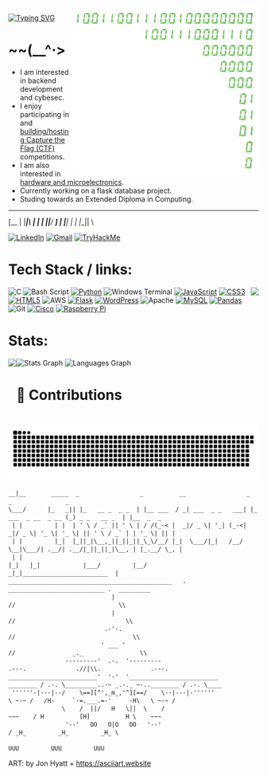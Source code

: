 
<img align="right" height="335" src="binary.png">

[![Typing SVG](https://readme-typing-svg.demolab.com?font=Source+Code+Pro&size=35&duration=3000&pause=500&color=33F73B&background=000000&width=450&lines=Hello+[o_o];I+am+Ezra+Baldwin;Backend+Developer;Cybesec+Enthusiast)](https://git.io/typing-svg)
# ~~(__^·>
- I am interested in backend development and cybesec.
- I enjoy participating in and [building/hosting Capture the Flag (CTF)](https://stentors.github.io) competitions.
- I am also interested in [hardware and microelectronics](https://github.com/STENTORS/GPIO).
- Currently working on a flask database project.
- Studing towards an Extended Diploma in Computing.
____________  ____________ 
[__  | |___|\ | | |  ||__/ 
___] | |___| \| | |__||  \ 
                           
<div align="left">
  <a href="https://linkedin.com/in/ezra-baldwin-stentors"><img src="https://img.shields.io/static/v1?message=LinkedIn&logo=linkedin&label=&color=0077B5&logoColor=white&labelColor=&style=for-the-badge" height="35" alt="LinkedIn" /></a>
  <a href="mailto:ezraibaldwin@gmail.com"><img src="https://img.shields.io/static/v1?message=Gmail&logo=gmail&label=&color=D14836&logoColor=white&labelColor=&style=for-the-badge" height="35" alt="Gmail" /></a>
  <a href="https://tryhackme.com/r/p/STENTOR"><img src="https://img.shields.io/static/v1?message=TryHackMe&logo=tryhackme&label=&color=88cc14&logoColor=white&labelColor=&style=for-the-badge" height="35" alt="TryHackMe" /></a>
</div>

# Tech Stack / links:
<img align="right" height="150" src="https://media1.giphy.com/media/v1.Y2lkPTc5MGI3NjExZ3BlZXJxdjdqYWRtdTVkd3d3dTZpZmN0YTFveDJxejVjZHppM2dmdyZlcD12MV9pbnRlcm5hbF9naWZfYnlfaWQmY3Q9Zw/UT7dXyL7qTtjG/giphy.gif"/>

![C](https://img.shields.io/badge/c-%2300599C.svg?style=for-the-badge&logo=c&logoColor=white)
![Bash Script](https://img.shields.io/badge/bash_script-%23121011.svg?style=for-the-badge&logo=gnu-bash&logoColor=white)
[![Python](https://img.shields.io/badge/python-3670A0?style=for-the-badge&logo=python&logoColor=ffdd54)](https://github.com/STENTORS/number-plates)
![Windows Terminal](https://img.shields.io/badge/Windows%20Terminal-%234D4D4D.svg?style=for-the-badge&logo=windows-terminal&logoColor=white)
[![JavaScript](https://img.shields.io/badge/javascript-%23323330.svg?style=for-the-badge&logo=javascript&logoColor=%23F7DF1E)](https://stentors.github.io)
[![CSS3](https://img.shields.io/badge/css3-%231572B6.svg?style=for-the-badge&logo=css3&logoColor=white)](https://stentors.github.io)
[![HTML5](https://img.shields.io/badge/html5-%23E34F26.svg?style=for-the-badge&logo=html5&logoColor=white)](https://stentors.github.io)
![AWS](https://img.shields.io/badge/AWS-%23FF9900.svg?style=for-the-badge&logo=amazon-aws&logoColor=white) 
[![Flask](https://img.shields.io/badge/flask-%23000.svg?style=for-the-badge&logo=flask&logoColor=white)](https://github.com/STENTORS/Unit-18-website)
[![WordPress](https://img.shields.io/badge/WordPress-%23117AC9.svg?style=for-the-badge&logo=WordPress&logoColor=white)](https://beautytoyou.co.uk)
![Apache](https://img.shields.io/badge/apache-%23D42029.svg?style=for-the-badge&logo=apache&logoColor=white)
[![MySQL](https://img.shields.io/badge/mysql-4479A1.svg?style=for-the-badge&logo=mysql&logoColor=white)](https://github.com/STENTORS/Unit-18-website)
[![Pandas](https://img.shields.io/badge/pandas-%23150458.svg?style=for-the-badge&logo=pandas&logoColor=white)](https://github.com/STENTORS/stocks_game)
![Git](https://img.shields.io/badge/git-%23F05033.svg?style=for-the-badge&logo=git&logoColor=white) 
[![Cisco](https://img.shields.io/badge/cisco-%23049fd9.svg?style=for-the-badge&logo=cisco&logoColor=black)](https://www.linkedin.com/in/ezra-baldwin-stentors/details/certifications/)
[![Raspberry Pi](https://img.shields.io/badge/-Raspberry_Pi-C51A4A?style=for-the-badge&logo=Raspberry-Pi)](https://github.com/STENTORS/GPIO)

# Stats:
<div align="left">
  <img align="left" height="135" src="https://media2.giphy.com/media/v1.Y2lkPTc5MGI3NjExMGh3N2ltbG41czd1YTh0OGR0Z2EwNzh0ZnhrbHpybGFxejQ0OW85NiZlcD12MV9pbnRlcm5hbF9naWZfYnlfaWQmY3Q9Zw/il49eQumsbadTznOH7/giphy.gif"  />
  <img height="135" src="https://github-readme-stats.vercel.app/api?username=stentors&hide_title=false&hide_rank=false&show_icons=true&include_all_commits=true&count_private=true&disable_animations=false&theme=gruvbox&locale=en&hide_border=false" height="150" alt="Stats Graph" />
  <img height="135" src="https://github-readme-stats.vercel.app/api/top-langs?username=stentors&locale=en&hide_title=false&layout=compact&card_width=320&langs_count=5&theme=gruvbox&hide_border=false" height="150" alt="Languages Graph" />
</div>

# 🐍 Contributions
<picture>
  <source media="(prefers-color-scheme: dark)" srcset="https://raw.githubusercontent.com/stentors/stentors/output/github-snake-dark.svg" />
  <source media="(prefers-color-scheme: light)" srcset="https://raw.githubusercontent.com/stentors/stentors/output/github-snake.svg" />
  <img alt="github-snake" src="https://raw.githubusercontent.com/stentors/stentors/output/github-snake.svg" />
</picture>

```
__|__       _____  _                 _          __                 _                     _               _          
\___/      |_   _|| |_   __ _  _ _  | |__ ___  / _| ___  _ _   ___| |_  ___  _ __  _ __ (_) _ _   __ _  | |__  _  _ 
 | |         | |  | ' \ / _` || ' \ | / /(_-< |  _|/ _ \| '_| (_-<|  _|/ _ \| '_ \| '_ \| || ' \ / _` | | '_ \| || |
 | |         |_|  |_||_|\__,_||_||_||_\_\/__/ |_|  \___/|_|   /__/ \__|\___/| .__/| .__/|_||_||_|\__, | |_.__/ \_, |
 | |                                                                        |_|   |_|            |___/         |__/
_|_|________________________  |  ______________________________________________   . ___________________________ .  _________
                             |                                                  //                             \\
                             |                                                 //                               \\
                           .-'-.                                              //                                 \\
                          ' ___ '                                            //                _._                \\
                ---------'  .-.  '---------                               .---.              .//|\\.              .---.
_________________________'  '-'  '_________________________     ________ / .-. \_________..-~ _.-._ ~-..________ / .-. \____
 ''''''-|---|--/    \==][^',_m_,'^][==/    \--|---|-''''''               \ ~-~ /   /H-     `-=.___.=-'     -H\   \ ~-~ /
               \    /  ||/   H   \||  \    /                               ~~~    / H          [H]          H \    ~~~
                '--'   OO   O|O   OO   '--'                                      / _H_         _H_         _H_ \
                                                                                   UUU         UUU         UUU

```

ART: by Jon Hyatt +
https://asciiart.website

